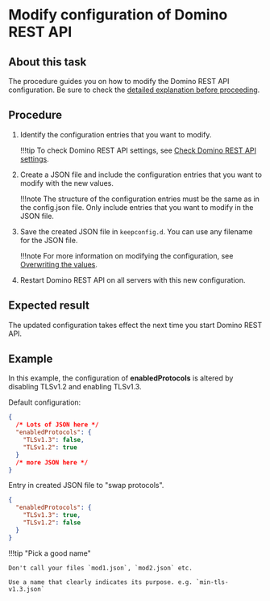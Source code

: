 # Modify configuration of Domino REST API

## About this task

The procedure guides you on how to modify the Domino REST API configuration. Be sure to check the [detailed explanation before proceeding](../../references/parameters.md#remarks).

## Procedure

1. Identify the configuration entries that you want to modify.

    !!!tip
        To check Domino REST API settings, see [Check Domino REST API settings](checksettings.md).

2. Create a JSON file and include the configuration entries that you want to modify with the new values.

    !!!note
        The structure of the configuration entries must be the same as in the config.json file. Only include entries that you want to modify in the JSON file.

3. Save the created JSON file in `keepconfig.d`. You can use any filename for the JSON file.

    !!!note
        For more information on modifying the configuration, see [Overwriting the values](../../references/parameters.md#overwriting-the-values).

4. Restart Domino REST API on all servers with this new configuration.

## Expected result

The updated configuration takes effect the next time you start Domino REST API.

## Example

In this example, the configuration of **enabledProtocols** is altered by disabling TLSv1.2 and enabling TLSv1.3.

Default configuration:

```json
{
  /* Lots of JSON here */
  "enabledProtocols": {
    "TLSv1.3": false,
    "TLSv1.2": true
  }
  /* more JSON here */
}
```

Entry in created JSON file to "swap protocols".

```json
{
  "enabledProtocols": {
    "TLSv1.3": true,
    "TLSv1.2": false
  }
}
```

!!!tip "Pick a good name"

    Don't call your files `mod1.json`, `mod2.json` etc.

    Use a name that clearly indicates its purpose. e.g. `min-tls-v1.3.json`
